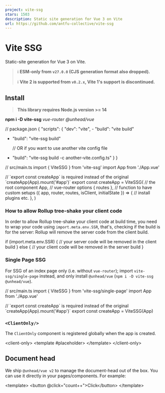```yaml
---
project: vite-ssg
stars: 1503
description: Static site generation for Vue 3 on Vite
url: https://github.com/antfu-collective/vite-ssg
---
```


Vite SSG
========

Static-site generation for Vue 3 on Vite.

> ℹ️ **ESM-only from `v27.0.0` (CJS generation format also dropped).**
> 
> ℹ️ **Vite 2 is supported from `v0.2.x`, Vite 1's support is discontinued.**

Install
-------

> **This library requires Node.js version >= 14**

**npm i -D vite-ssg** _vue-router @unhead/vue_

// package.json
{
  "scripts": {
    "dev": "vite",
\-   "build": "vite build"
+   "build": "vite-ssg build"

    // OR if you want to use another vite config file
+   "build": "vite-ssg build -c another-vite.config.ts"
  }
}

// src/main.ts
import { ViteSSG } from 'vite-ssg'
import App from './App.vue'

// \`export const createApp\` is required instead of the original \`createApp(App).mount('#app')\`
export const createApp \= ViteSSG(
  // the root component
  App,
  // vue-router options
  { routes },
  // function to have custom setups
  ({ app, router, routes, isClient, initialState }) \=> {
    // install plugins etc.
  },
)

### How to allow Rollup tree-shake your client code

In order to allow Rollup tree-shake your client code at build time, you need to wrap your code using `import.meta.env.SSR`, that's, checking if the build is for the server: Rollup will remove the server code from the client build.

if (import.meta.env.SSR) {
  // your server code will be removed in the client build
}
else {
  // your client code will be removed in the server build
}

### Single Page SSG

For SSG of an index page only (i.e. without `vue-router`); import `vite-ssg/single-page` instead, and only install `@unhead/vue` (`npm i -D vite-ssg @unhead/vue`).

// src/main.ts
import { ViteSSG } from 'vite-ssg/single-page'
import App from './App.vue'

// \`export const createApp\` is required instead of the original \`createApp(App).mount('#app')\`
export const createApp \= ViteSSG(App)

### `<ClientOnly/>`

The `ClientOnly` component is registered globally when the app is created.

<client-only\>
  <your-client-side-components />
  <template #placeholder\>
    <your-placeholder-components />
  </template\>
</client-only\>

Document head
-------------

We ship `@unhead/vue v2` to manage the document-head out of the box. You can use it directly in your pages/components. For example:

<template\>
  <button @click\="count++"\>Click</button\>
</template\>

<script setup\>
import { useHead } from '@unhead/vue'

useHead({
  title: 'Website Title',
  meta: \[
    {
      name: 'description',
      content: 'Website description',
    },
  \],
})
</script\>

That's all! No configuration is needed. Vite SSG will automatically handle the server-side rendering and merging.

See `@unhead/vue v2`'s docs for more usage information about `useHead`.

Critical CSS
------------

Vite SSG has built-in support for generating Critical CSS inlined in the HTML via the `beasties` package. Install it with:

npm i -D beasties

Critical CSS generation will automatically be enabled for you.

To configure `beasties`, pass its options into `ssgOptions.beastiesOptions` in `vite.config.ts`:

// vite.config.ts
export default defineConfig({
  ssgOptions: {
    beastiesOptions: {
      // E.g., change the preload strategy
      preload: 'media',
      // Other options: https://github.com/danielroe/beasties#usage
    },
  },
})

Initial State
-------------

The initial state comprises data that is serialized with your server-side generated HTML and is hydrated in the browser when accessed. This data can be data fetched from a CDN, an API, etc, and is typically needed as soon as the application starts or is accessed for the first time.

The main advantage of setting the application's initial state is that the statically generated pages do not need to refetch the data as it is fetched and serialized into the page's HTML at build time.

The initial state is a plain JavaScript object that can be set during SSR. I.e. when statically generating the pages like this:

// src/main.ts

// ...

export const createApp \= ViteSSG(
  App,
  { routes },
  ({ app, router, routes, isClient, initialState }) \=> {
    // ...

    if (import.meta.env.SSR) {
      // Set initial state during server side
      initialState.data \= { cats: 2, dogs: 3 }
    }
    else {
      // Restore or read the initial state on the client side in the browser
      console.log(initialState.data) // => { cats: 2, dogs: 3 }
    }

    // ...
  },
)

Typically, you will use this with an application store, such as Vuex or Pinia. See below for examples:

When using Pinia

Following Pinia's guide, you will to adapt your `main.{ts,js}` file to look like this:

import { createPinia } from 'pinia'
import routes from 'virtual:generated-pages'
// main.ts
import { ViteSSG } from 'vite-ssg'

import App from './App.vue'
// use any store you configured that you need data from on start-up
import { useRootStore } from './store/root'

export const createApp \= ViteSSG(
  App,
  { routes },
  ({ app, router, initialState }) \=> {
    const pinia \= createPinia()
    app.use(pinia)

    if (import.meta.env.SSR)
      initialState.pinia \= pinia.state.value
    else
      pinia.state.value \= initialState.pinia || {}

    router.beforeEach((to, from, next) \=> {
      const store \= useRootStore(pinia)
      if (!store.ready)
        // perform the (user-implemented) store action to fill the store's state
        store.initialize()
      next()
    })
  },
)

When using Vuex

import routes from 'virtual:generated-pages'
// main.ts
import { ViteSSG } from 'vite-ssg'
import { createStore } from 'vuex'
import App from './App.vue'

// Normally, you should definitely put this in a separate file
// in order to be able to use it everywhere
const store \= createStore({
  // ...
})

export const createApp \= ViteSSG(
  App,
  { routes },
  ({ app, router, initialState }) \=> {
    app.use(store)

    if (import.meta.env.SSR)
      initialState.store \= store.state
    else
      store.replaceState(initialState.store)

    router.beforeEach((to, from, next) \=> {
      // perform the (user-implemented) store action to fill the store's state
      if (!store.getters.ready)
        store.dispatch('initialize')

      next()
    })
  },
)

For an example on how to use a store with an initial state in a single page app, see the single page example.

### State Serialization

By default, the state is deserialized and serialized by using `JSON.stringify` and `JSON.parse` respectively. If this approach works for you, you should definitely stick to it as it yields far better performance.

You may use the `transformState` option in the `ViteSSGClientOptions` options object as shown below. A valid approach besides `JSON.stringify` and `JSON.parse` is `@nuxt/devalue` (which is used by Nuxt.js):

import devalue from '@nuxt/devalue'
import { ViteSSG } from 'vite-ssg'

// ...
import App from './App.vue'

export const createApp \= ViteSSG(
  App,
  { routes },
  ({ app, router, initialState }) \=> {
    // ...
  },
  {
    transformState(state) {
      return import.meta.env.SSR ? devalue(state) : state
    },
  },
)

**A minor remark when using `@nuxt/devalue`:** In case, you are getting an error because of a `require` within the package `@nuxt/devalue`, you have to add the following piece of config to your Vite config:

// vite.config.ts
// ...

export default defineConfig({
  resolve: {
    alias: {
      '@nuxt/devalue': '@nuxt/devalue/dist/devalue.js',
    },
  },
  // ...
})

### Async Components

Some applications may make use of Vue features that cause components to render asynchronously (e.g. `suspense`). When these features are used in ways that can influence `initialState`, the `onSSRAppRendered` may be used in order to ensure that all async operations are complete during the initial application render. For example:

const { app, router, initialState, isClient, onSSRAppRendered } \= ctx

const pinia \= createPinia()
app.use(pinia)

if (import.meta.env.SSR) {
  onSSRAppRendered(() \=> {
    initialState.pinia \= pinia.state.value
  })
}
else {
  pinia.state.value \= (initialState.pinia) || {}
}

Configuration
-------------

You can pass options to Vite SSG in the `ssgOptions` field of your `vite.config.js`

// vite.config.js

export default {
  plugins: \[\],
  ssgOptions: {
    script: 'async',
  },
}

See src/types.ts. for more options available.

### Custom Routes to Render

You can use the `includedRoutes` hook to include or exclude route paths to render, or even provide some completely custom ones.

// vite.config.js

export default {
  plugins: \[\],
  ssgOptions: {
    includedRoutes(paths, routes) {
      // exclude all the route paths that contains 'foo'
      return paths.filter(i \=> !i.includes('foo'))
    },
  },
}

// vite.config.js

export default {
  plugins: \[\],
  ssgOptions: {
    includedRoutes(paths, routes) {
      // use original route records
      return routes.flatMap((route) \=> {
        return route.name \=== 'Blog'
          ? myBlogSlugs.map(slug \=> \`/blog/${slug}\`)
          : route.path
      })
    },
  },
}

Alternatively, you may export the `includedRoutes` hook from your server entry file. This will be necessary if fetching your routes requires the use of environment variables managed by Vite.

// main.ts

import { ViteSSG } from 'vite-ssg'
import App from './App.vue'

export const createApp \= ViteSSG(
  App,
  { routes },
  ({ app, router, initialState }) \=> {
    // ...
  },
)
export async function includedRoutes(paths, routes) {
  // Sensitive key is managed by Vite - this would not be available inside
  // vite.config.js as it runs before the environment has been populated.
  const apiClient \= new MyApiClient(import.meta.env.MY\_API\_KEY)

  return Promise.all(
    routes.flatMap(async (route) \=> {
      return route.name \=== 'Blog'
        ? (await apiClient.fetchBlogSlugs()).map(slug \=> \`/blog/${slug}\`)
        : route.path
    }),
  )
}

Comparison
----------

### Use Vitepress when you want:

-   Zero config, out of the box SSG
-   A single-purpose documentation site
-   Lightweight (No double payload)

### Use Vite SSG when you want:

-   More control on the build process and tooling
-   The flexible plugin system
-   Multi-purpose application with some SSG to improve SEO and loading speed

Cons:

-   Double payload

Example
-------

See Vitesse.

Thanks to the prior work
------------------------

-   vitepress
-   vue3-vite-ssr-example
-   vite-ssr

Contribution
------------

Please refer to https://github.com/antfu/contribute.

License
-------

MIT License © 2020-PRESENT Anthony Fu
